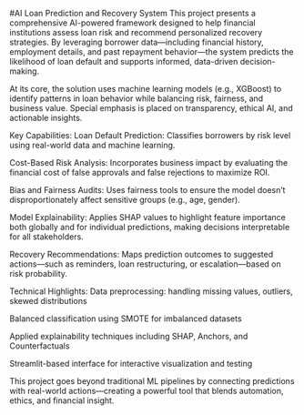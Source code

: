 #AI Loan Prediction and Recovery System
This project presents a comprehensive AI-powered framework designed to help financial institutions assess loan risk and recommend personalized recovery strategies. By leveraging borrower data—including financial history, employment details, and past repayment behavior—the system predicts the likelihood of loan default and supports informed, data-driven decision-making.

At its core, the solution uses machine learning models (e.g., XGBoost) to identify patterns in loan behavior while balancing risk, fairness, and business value. Special emphasis is placed on transparency, ethical AI, and actionable insights.

Key Capabilities:
Loan Default Prediction: Classifies borrowers by risk level using real-world data and machine learning.

Cost-Based Risk Analysis: Incorporates business impact by evaluating the financial cost of false approvals and false rejections to maximize ROI.

Bias and Fairness Audits: Uses fairness tools to ensure the model doesn’t disproportionately affect sensitive groups (e.g., age, gender).

Model Explainability: Applies SHAP values to highlight feature importance both globally and for individual predictions, making decisions interpretable for all stakeholders.

Recovery Recommendations: Maps prediction outcomes to suggested actions—such as reminders, loan restructuring, or escalation—based on risk probability.

Technical Highlights:
Data preprocessing: handling missing values, outliers, skewed distributions

Balanced classification using SMOTE for imbalanced datasets

Applied explainability techniques including SHAP, Anchors, and Counterfactuals

Streamlit-based interface for interactive visualization and testing

This project goes beyond traditional ML pipelines by connecting predictions with real-world actions—creating a powerful tool that blends automation, ethics, and financial insight.
